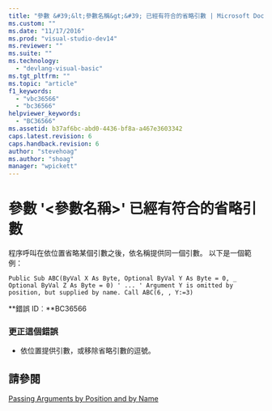 ```yaml
---
title: "參數 &#39;&lt;參數名稱&gt;&#39; 已經有符合的省略引數 | Microsoft Docs"
ms.custom: ""
ms.date: "11/17/2016"
ms.prod: "visual-studio-dev14"
ms.reviewer: ""
ms.suite: ""
ms.technology: 
  - "devlang-visual-basic"
ms.tgt_pltfrm: ""
ms.topic: "article"
f1_keywords: 
  - "vbc36566"
  - "bc36566"
helpviewer_keywords: 
  - "BC36566"
ms.assetid: b37af6bc-abd0-4436-bf8a-a467e3603342
caps.latest.revision: 6
caps.handback.revision: 6
author: "stevehoag"
ms.author: "shoag"
manager: "wpickett"
---
```

# 參數 &#39;&lt;參數名稱&gt;&#39; 已經有符合的省略引數
程序呼叫在依位置省略某個引數之後，依名稱提供同一個引數。 以下是一個範例：  
  
```vb#  
Public Sub ABC(ByVal X As Byte, Optional ByVal Y As Byte = 0, _ Optional ByVal Z As Byte = 0) ' ... ' Argument Y is omitted by position, but supplied by name. Call ABC(6, , Y:=3)     
```  
  
 **錯誤 ID︰**BC36566  
  
### 更正這個錯誤  
  
-   依位置提供引數，或移除省略引數的逗號。  
  
## 請參閱  
 [Passing Arguments by Position and by Name](/dotnet/visual-basic/programming-guide/language-features/procedures/passing-arguments-by-position-and-by-name)
